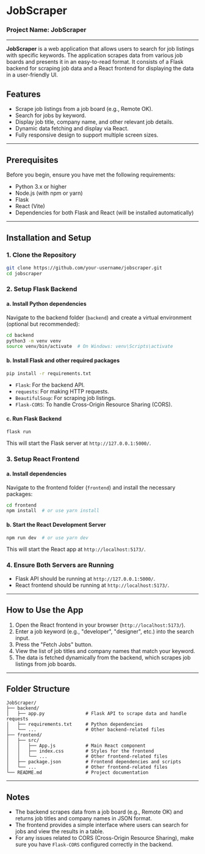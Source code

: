 # JobScraper

### Project Name: **JobScraper**

---

**JobScraper** is a web application that allows users to search for job listings with specific keywords. The application scrapes data from various job boards and presents it in an easy-to-read format. It consists of a Flask backend for scraping job data and a React frontend for displaying the data in a user-friendly UI.

## Features
- Scrape job listings from a job board (e.g., Remote OK).
- Search for jobs by keyword.
- Display job title, company name, and other relevant job details.
- Dynamic data fetching and display via React.
- Fully responsive design to support multiple screen sizes.

---

## Prerequisites

Before you begin, ensure you have met the following requirements:

- Python 3.x or higher
- Node.js (with npm or yarn)
- Flask
- React (Vite)
- Dependencies for both Flask and React (will be installed automatically)

---

## Installation and Setup

### 1. Clone the Repository

```bash
git clone https://github.com/your-username/jobscraper.git
cd jobscraper
```

### 2. Setup Flask Backend

#### a. Install Python dependencies

Navigate to the backend folder (`backend`) and create a virtual environment (optional but recommended):

```bash
cd backend
python3 -m venv venv
source venv/bin/activate  # On Windows: venv\Scripts\activate
```

#### b. Install Flask and other required packages

```bash
pip install -r requirements.txt
```

- `Flask`: For the backend API.
- `requests`: For making HTTP requests.
- `BeautifulSoup`: For scraping job listings.
- `Flask-CORS`: To handle Cross-Origin Resource Sharing (CORS).

#### c. Run Flask Backend

```bash
flask run
```

This will start the Flask server at `http://127.0.0.1:5000/`.

### 3. Setup React Frontend

#### a. Install dependencies

Navigate to the frontend folder (`frontend`) and install the necessary packages:

```bash
cd frontend
npm install  # or use yarn install
```

#### b. Start the React Development Server

```bash
npm run dev  # or use yarn dev
```

This will start the React app at `http://localhost:5173/`.

### 4. Ensure Both Servers are Running

- Flask API should be running at `http://127.0.0.1:5000/`.
- React frontend should be running at `http://localhost:5173/`.

---

## How to Use the App

1. Open the React frontend in your browser (`http://localhost:5173/`).
2. Enter a job keyword (e.g., "developer", "designer", etc.) into the search input.
3. Press the "Fetch Jobs" button.
4. View the list of job titles and company names that match your keyword.
5. The data is fetched dynamically from the backend, which scrapes job listings from job boards.

---

## Folder Structure

```plaintext
JobScraper/
├── backend/
│   ├── app.py               # Flask API to scrape data and handle requests
│   ├── requirements.txt     # Python dependencies
│   └── ...                  # Other backend-related files
├── frontend/
│   ├── src/
│   │   ├── App.js           # Main React component
│   │   ├── index.css        # Styles for the frontend
│   │   └── ...              # Other frontend-related files
│   ├── package.json         # Frontend dependencies and scripts
│   └── ...                  # Other frontend-related files
└── README.md                # Project documentation
```

---

## Notes

- The backend scrapes data from a job board (e.g., Remote OK) and returns job titles and company names in JSON format.
- The frontend provides a simple interface where users can search for jobs and view the results in a table.
- For any issues related to CORS (Cross-Origin Resource Sharing), make sure you have `Flask-CORS` configured correctly in the backend.
